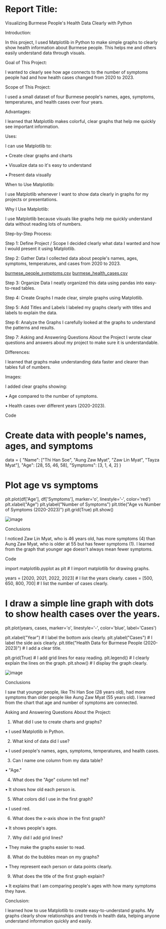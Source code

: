 # Report Title:

Visualizing Burmese People's Health Data Clearly with Python

Introduction:

In this project, I used Matplotlib in Python to make simple graphs to clearly show health information about Burmese people. This helps me and others easily understand data through visuals.

Goal of This Project:

I wanted to clearly see how age connects to the number of symptoms people had and how health cases changed from 2020 to 2023.

Scope of This Project:

I used a small dataset of four Burmese people's names, ages, symptoms, temperatures, and health cases over four years.

Advantages:

I learned that Matplotlib makes colorful, clear graphs that help me quickly see important information.

Uses:

I can use Matplotlib to:

•	Create clear graphs and charts

•	Visualize data so it's easy to understand

•	Present data visually

When to Use Matplotlib:

I use Matplotlib whenever I want to show data clearly in graphs for my projects or presentations.

Why I Use Matplotlib:

I use Matplotlib because visuals like graphs help me quickly understand data without reading lots of numbers.

Step-by-Step Process:

Step 1: Define Project / Scope I decided clearly what data I wanted and how I would present it using Matplotlib.

Step 2: Gather Data I collected data about people's names, ages, symptoms, temperatures, and cases from 2020 to 2023.

[burmese_people_symptoms.csv](https://github.com/user-attachments/files/19402449/burmese_people_symptoms.csv)
[burmese_health_cases.csv](https://github.com/user-attachments/files/19402448/burmese_health_cases.csv)


Step 3: Organize Data I neatly organized this data using pandas into easy-to-read tables.

Step 4: Create Graphs I made clear, simple graphs using Matplotlib.

Step 5: Add Titles and Labels I labeled my graphs clearly with titles and labels to explain the data.

Step 6: Analyze the Graphs I carefully looked at the graphs to understand the patterns and results.

Step 7: Asking and Answering Questions About the Project I wrote clear questions and answers about my project to make sure it is understandable.

Differences:

I learned that graphs make understanding data faster and clearer than tables full of numbers.

Images:

I added clear graphs showing:

•	Age compared to the number of symptoms.

•	Health cases over different years (2020-2023).

Code

# Create data with people's names, ages, and symptoms
data = {
    "Name": ["Thi Han Soe", "Aung Zaw Myat", "Zaw Lin Myat", "Tayza Myat"],
    "Age": [28, 55, 46, 58],
    "Symptoms": [3, 1, 4, 2]
}

# Plot age vs symptoms
plt.plot(df['Age'], df['Symptoms'], marker='o', linestyle='-', color='red')
plt.xlabel("Age")
plt.ylabel("Number of Symptoms")
plt.title("Age vs Number of Symptoms (2020-2023)")
plt.grid(True)
plt.show()

 ![image](https://github.com/user-attachments/assets/ebf3a9e5-7ef0-4d44-be67-f75592d6ba11)

Conclusions

I noticed Zaw Lin Myat, who is 46 years old, has more symptoms (4) than Aung Zaw Myat, who is older at 55 but has fewer symptoms (1).
I learned from the graph that younger age doesn't always mean fewer symptoms.


Code

import matplotlib.pyplot as plt  # I import matplotlib for drawing graphs.

years = [2020, 2021, 2022, 2023]  # I list the years clearly.
cases = [500, 650, 800, 700]  # I list the number of cases clearly.

# I draw a simple line graph with dots to show health cases over the years.
plt.plot(years, cases, marker='o', linestyle='-', color='blue', label='Cases')

plt.xlabel("Year")  # I label the bottom axis clearly.
plt.ylabel("Cases")  # I label the side axis clearly.
plt.title("Health Data for Burmese People (2020-2023)")  # I add a clear title.

plt.grid(True)  # I add grid lines for easy reading.
plt.legend()  # I clearly explain the lines on the graph.
plt.show()  # I display the graph clearly.

 ![image](https://github.com/user-attachments/assets/17475f92-f527-446a-8511-f425617b29a0)

Conclusions

I saw that younger people, like Thi Han Soe (28 years old), had more symptoms than older people like Aung Zaw Myat (55 years old). I learned from the chart that age and number of symptoms are connected.

Asking and Answering Questions About the Project:

1.	What did I use to create charts and graphs?

•	I used Matplotlib in Python.

2.	What kind of data did I use?
	
•	I used people's names, ages, symptoms, temperatures, and health cases.


3.	Can I name one column from my data table?
	
•	"Age."

4.	What does the "Age" column tell me?
	
•	It shows how old each person is.

5.	What colors did I use in the first graph?

•	I used red.

6.	What does the x-axis show in the first graph?

•	It shows people's ages.

7.	Why did I add grid lines?

•	They make the graphs easier to read.

8.	What do the bubbles mean on my graphs?
    
•	They represent each person or data points clearly.

9.	What does the title of the first graph explain?
    
•	It explains that I am comparing people's ages with how many symptoms they have.

Conclusion:

I learned how to use Matplotlib to create easy-to-understand graphs. My graphs clearly show relationships and trends in health data, helping anyone understand information quickly and easily.
